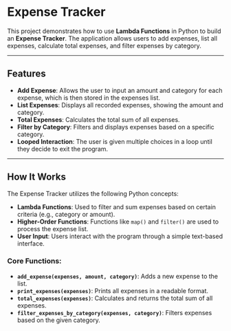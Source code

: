 # Expense Tracker

This project demonstrates how to use **Lambda Functions** in Python to build an **Expense Tracker**. The application allows users to add expenses, list all expenses, calculate total expenses, and filter expenses by category.

---

## Features

- **Add Expense**: Allows the user to input an amount and category for each expense, which is then stored in the expenses list.
- **List Expenses**: Displays all recorded expenses, showing the amount and category.
- **Total Expenses**: Calculates the total sum of all expenses.
- **Filter by Category**: Filters and displays expenses based on a specific category.
- **Looped Interaction**: The user is given multiple choices in a loop until they decide to exit the program.

---

## How It Works

The Expense Tracker utilizes the following Python concepts:
- **Lambda Functions**: Used to filter and sum expenses based on certain criteria (e.g., category or amount).
- **Higher-Order Functions**: Functions like `map()` and `filter()` are used to process the expense list.
- **User Input**: Users interact with the program through a simple text-based interface.

### Core Functions:

- **`add_expense(expenses, amount, category)`**: Adds a new expense to the list.
- **`print_expenses(expenses)`**: Prints all expenses in a readable format.
- **`total_expenses(expenses)`**: Calculates and returns the total sum of all expenses.
- **`filter_expenses_by_category(expenses, category)`**: Filters expenses based on the given category.
